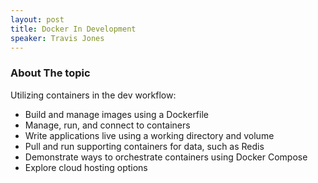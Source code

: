 ```yaml
---
layout: post
title: Docker In Development
speaker: Travis Jones
---
```


### About The topic
Utilizing containers in the dev workflow:

* Build and manage images using a Dockerfile
* Manage, run, and connect to containers
* Write applications live using a working directory and volume
* Pull and run supporting containers for data, such as Redis
* Demonstrate ways to orchestrate containers using Docker Compose
* Explore cloud hosting options

